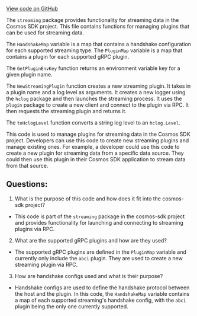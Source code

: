 [View code on GitHub](https://github.com/cosmos/cosmos-sdk/blob/main/store/streaming/streaming.go)

The `streaming` package provides functionality for streaming data in the Cosmos SDK project. This file contains functions for managing plugins that can be used for streaming data. 

The `HandshakeMap` variable is a map that contains a handshake configuration for each supported streaming type. The `PluginMap` variable is a map that contains a plugin for each supported gRPC plugin. 

The `GetPluginEnvKey` function returns an environment variable key for a given plugin name. 

The `NewStreamingPlugin` function creates a new streaming plugin. It takes in a plugin name and a log level as arguments. It creates a new logger using the `hclog` package and then launches the streaming process. It uses the `plugin` package to create a new client and connect to the plugin via RPC. It then requests the streaming plugin and returns it. 

The `toHclogLevel` function converts a string log level to an `hclog.Level`. 

This code is used to manage plugins for streaming data in the Cosmos SDK project. Developers can use this code to create new streaming plugins and manage existing ones. For example, a developer could use this code to create a new plugin for streaming data from a specific data source. They could then use this plugin in their Cosmos SDK application to stream data from that source.
## Questions: 
 1. What is the purpose of this code and how does it fit into the cosmos-sdk project?
- This code is part of the `streaming` package in the cosmos-sdk project and provides functionality for launching and connecting to streaming plugins via RPC.

2. What are the supported gRPC plugins and how are they used?
- The supported gRPC plugins are defined in the `PluginMap` variable and currently only include the `abci` plugin. They are used to create a new streaming plugin via RPC.

3. How are handshake configs used and what is their purpose?
- Handshake configs are used to define the handshake protocol between the host and the plugin. In this code, the `HandshakeMap` variable contains a map of each supported streaming's handshake config, with the `abci` plugin being the only one currently supported.